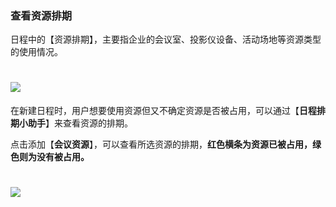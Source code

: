 ###  查看资源排期

日程中的【资源排期】，主要指企业的会议室、投影仪设备、活动场地等资源类型的使用情况。

# ![](/assets/4.6查看资源.png)

在新建日程时，用户想要使用资源但又不确定资源是否被占用，可以通过【**日程排期小助手**】来查看资源的排期。

点击添加【**会议资源**】，可以查看所选资源的排期，**红色横条为资源已被占用，绿色则为没有被占用。**

# ![](/assets/4.7查看资源-日程排期.png)
